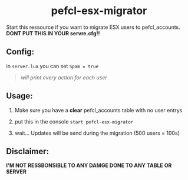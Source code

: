 <h1 align="center">pefcl-esx-migrator</h1>

Start this ressource if you want to migrate ESX users to pefcl_accounts. **DONT PUT THIS IN YOUR servre.cfg!!**

## Config:
in `server.lua`
you can set `Spam = true` 
>*will print every action for each user*

## Usage:
1. Make sure you have a **clear** pefcl_accounts table with no user entrys

2. put this in the console `start pefcl-esx-migrator`

3. wait... Updates will be send during the migration (500 users = 100s)
   
## Disclaimer:
**I'M NOT RESSBONSIBLE TO ANY DAMGE DONE TO ANY TABLE OR SERVER**
